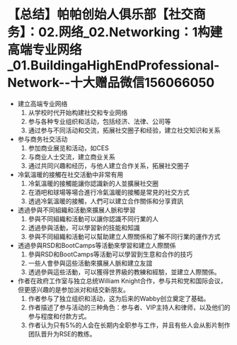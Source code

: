 # 【总结】帕帕创始人俱乐部【社交商务】：02.网络_02.Networking：1构建高端专业网络_01.BuildingaHighEndProfessional-Network--十大赠品微信156066050

-   建立高端专业网络
    1.  从学校时代开始构建社交和专业网络
    2.  参与各种专业组织和活动，包括经济、法律、公司等
    3.  通过参与不同活动和交流，拓展社交圈子和经验，建立社交知识和关系
-   参与商务社交活动
    1.  参加商业展览和活动，如CES
    2.  与商业人士交流，建立商业关系
    3.  通过共同兴趣和经历，与他人建立合作关系，拓展社交圈子
-   冷氣溫暖的接觸在社交活動中非常有用
    1.  冷氣溫暖的接觸能讓你認識新的人並擴展社交圈
    2.  在酒吧和球場等場合進行冷氣溫暖的接觸是常見的社交方式
    3.  透過冷氣溫暖的接觸，人們可以建立合作關係和分享資訊
-   透過參與不同組織和活動來擴展人脈和學習
    1.  參與不同組織和活動可以讓你認識不同行業的人
    2.  透過參與活動，可以學習新的技能和知識
    3.  參與不同組織和活動可以幫助建立人際關係和了解不同行業的運作方式
-   透過參與RSD和BootCamps等活動來學習和建立人際關係
    1.  參與RSD和BootCamps等活動可以學習到生意和合作的技巧
    2.  一些人會參與這些活動來擴展人脈和建立友誼
    3.  透過參與這些活動，可以獲得世界級的教練和經驗，並建立人際關係。
-   作者在政府工作室与独立总统William Knight合作，参与共和党和国际会议，但更感兴趣的是参加派对和结交新朋友。
    1.  作者参与了独立组织和活动，这为后来的Wabby创立奠定了基础。
    2.  作者描述了参与活动的三种角色：参与者、VIP主持人和律师，以及他们的参与程度和付款方式。
    3.  作者认为只有5%的人会在长期内全职参与工作，并且有些人会从影片制作团队晋升为RSE的教练。